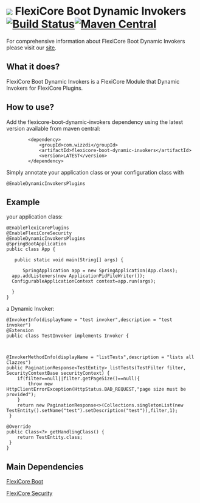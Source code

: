
# ![](https://support.wizzdi.com/wp-content/uploads/2020/05/flexicore-icon-extra-small.png) FlexiCore Boot Dynamic Invokers [![Build Status](https://jenkins.wizzdi.com/buildStatus/icon?job=wizzdi+organization%flexicore-boot-dynamic-invokers%2Fmaster)](https://jenkins.wizzdi.com/job/wizzdi%20organization/job/flexicore-boot-dynamic-invokers/job/master/)[![Maven Central](https://img.shields.io/maven-central/v/com.wizzdi/flexicore-boot-dynamic-invokers.svg?label=Maven%20Central)](https://search.maven.org/search?q=g:%22com.wizzdi%22%20AND%20a:%22flexicore-boot-dynamic-invokers%22)


For comprehensive information about FlexiCore Boot Dynamic Invokers please visit our [site](http://wizzdi.com/).

## What it does?

FlexiCore Boot Dynamic Invokers is a FlexiCore Module that Dynamic Invokers for FlexiCore Plugins.

## How to use?
Add the flexicore-boot-dynamic-invokers dependency using the latest version available from maven central:

            <dependency>
                <groupId>com.wizzdi</groupId>
                <artifactId>flexicore-boot-dynamic-invokers</artifactId>
                <version>LATEST</version>
            </dependency>
Simply annotate your application class or your configuration class with

    @EnableDynamicInvokersPlugins

## Example
your application class:

    @EnableFlexiCorePlugins  
    @EnableFlexiCoreSecurity
    @EnableDynamicInvokersPlugins
    @SpringBootApplication  
    public class App {  
      
       public static void main(String[] args) {  
      
          SpringApplication app = new SpringApplication(App.class);  
      app.addListeners(new ApplicationPidFileWriter());  
      ConfigurableApplicationContext context=app.run(args);  
      
      }
    }
a Dynamic Invoker:

    @InvokerInfo(displayName = "test invoker",description = "test invoker")
    @Extension
    public class TestInvoker implements Invoker {



    @InvokerMethodInfo(displayName = "listTests",description = "lists all Clazzes")
    public PaginationResponse<TestEntity> listTests(TestFilter filter, SecurityContextBase securityContext) {
        if(filter==null||filter.getPageSize()==null){
            throw new HttpClientErrorException(HttpStatus.BAD_REQUEST,"page size must be provided");
        }
        return new PaginationResponse<>(Collections.singletonList(new TestEntity().setName("test").setDescription("test")),filter,1);
     }

    @Override
    public Class<?> getHandlingClass() {
        return TestEntity.class;
     }
    }
   


## Main Dependencies

[FlexiCore Boot](https://github.com/wizzdi/flexicore-boot)


[FlexiCore Security](https://github.com/wizzdi/flexicore-security-service)

